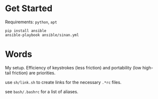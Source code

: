 # Get Started
Requirements: `python`, `apt` 
```
pip install ansible
ansible-playbook ansible/sinan.yml
```

# Words
My setup. Efficiency of keystrokes (less friction) and portability (low high-tail friction)
are priorities.

use `sh/link.sh` to create links for the necessary `.*rc` files. 

see `bash/.bashrc` for a list of aliases.
